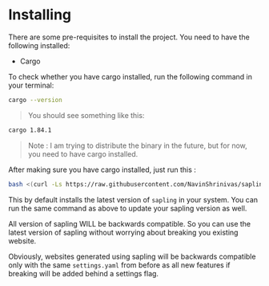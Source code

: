 # Installing 

There are some pre-requisites to install the project. You need to have the following installed:

- Cargo

To check whether you have cargo installed, run the following command in your terminal:
```bash
cargo --version
```
> You should see something like this:

```bash
cargo 1.84.1
```

> Note : I am trying to distribute the binary in the future, but for now, you need to have cargo installed.

After making sure you have cargo installed, just run this : 
```bash
bash <(curl -Ls https://raw.githubusercontent.com/NavinShrinivas/sapling/refs/heads/main/install.sh)
```
This by default installs the latest version of `sapling` in your system. You can run the same command as above to update your sapling version as well. 

All version of sapling WILL be backwards compatible. So you can use the latest version of sapling without worrying about breaking you existing website.

Obviously, websites generated using sapling will be backwards compatible only with the same `settings.yaml` from before as all new features if breaking will be added behind a settings flag.
